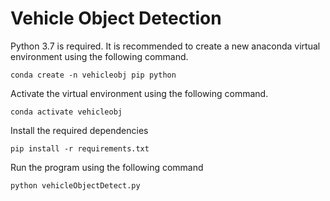 # Vehicle Object Detection

Python 3.7 is required. It is recommended to create a new anaconda virtual environment using the following command.

```conda create -n vehicleobj pip python```

Activate the virtual environment using the following command.

```conda activate vehicleobj```

Install the required dependencies

```pip install -r requirements.txt```

Run the program using the following command

```python vehicleObjectDetect.py```
